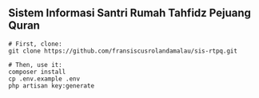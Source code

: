 ## Sistem Informasi Santri Rumah Tahfidz Pejuang Quran

```
# First, clone:
git clone https://github.com/fransiscusrolandamalau/sis-rtpq.git

# Then, use it:
composer install
cp .env.example .env
php artisan key:generate
```
